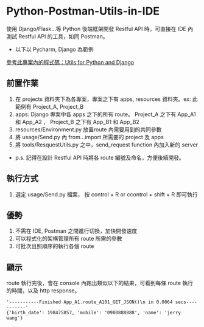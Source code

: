 # Python-Postman-Utils-in-IDE

使用 Django/Flask...等 Python 後端框架開發 Restful API 時，可直接在 IDE 內測試 Restful API 的工具，如同 Postman。
* 以下以 Pycharm, Django 為範例

<a href="https://github.com/Jerry0420/Utils-for-Python-and-Django" title="Title">
參考此專案內的程式碼：Utils for Python and Django</a> 

## 前置作業
1. 在 projects 資料夾下為各專案，專案之下有 apps, resources 資料夾。ex: 此範例有 Project_A, Project_B
2. apps: Django 專案中各 apps 之下的所有 route。 Project_A 之下有 App_A1 和 App_A2 ， Project_B 之下有 App_B1 和 App_B2
3. resources/Environment.py 放置route 內需要用到的共同參數
4. 將 usage/Send.py 內 from...import 所需要的 project 及 apps
5. 將 tools/ResquestUtils.py 之中，send_request function 內加入新的 server   
* p.s. 記得在設計 Restful API 時將各 route 編號及命名，方便後續開發。

## 執行方式
1. 選定 usage/Send.py 檔案， 按 control + R or ccontrol + shift + R 即可執行
   
## 優勢
1. 不需在 IDE, Postman 之間進行切換，加快開發速度
2. 可以程式化的架構管理所有 route 所需的參數
3. 可批次且照順序的執行各個 route
   
## 顯示
route 執行完後，會在 console 內跑出類似以下的結果，可看到每條 route 執行的時間，以及 http response。

```
'-----------Finished App_A1.route_A101_GET_JSON()\n in 0.0064 secs-----------'
{'birth_date': 198475857, 'mobile': '0980888888', 'name': 'jerry wang'}
```
